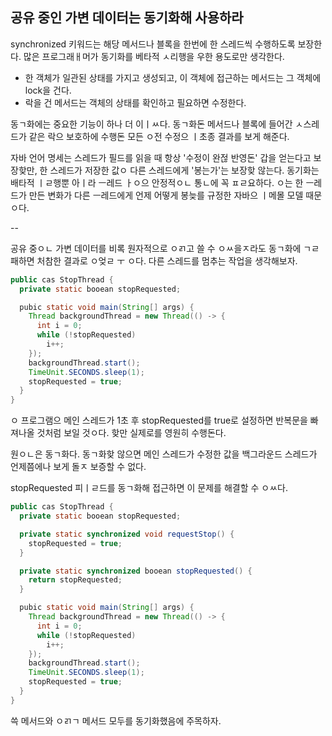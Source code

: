 ## 공유 중인 가변 데이터는 동기화해 사용하라

synchronized 키워드는 해당 메서드나 블록을 한번에 한 스레드씩 수행하도록 보장한다. 
많은 프로그래ㅐ머가 동기화를 베타적 ㅅ리행을 우한 용도로만 생각한다. 
* 한 객체가 일관된 상태를 가지고 생성되고, 이 객체에 접근하는 메서드는 그 객체에 lock을 건다.
* 락을 건 메서드는 객체의 상태를 확인하고 필요하면 수정한다.

동ㄱ화에는 중요한 기능이 하나 더 이ㅣㅆ다.
동ㄱ화돈 메서드나 블록에 들어간 ㅅ스레드가 같은 락으 보호하에 수행돈 모든 ㅇ전 수정으 ㅣ초종 결과를 보게 해준다.

자바 언어 명세는 스레드가 필드를 읽을 때 항상 '수정이 완젆 반영돈' 갑을 얻는다고 보장핮만, 한 스레드가 저장한 값ㅇ 다른 스레드에게 '봉는가'는 보장핮 않는다.
동기화는 배타적 ㅣㄹ행뿐 아ㅣ라 ㅡ레드 ㅏㅇ으 안정적ㅇㄴ 통ㄴ에 꼭 ㅍㄹ요하다. 
ㅇ는 한 ㅡ레드가 만든 변화가 다른 ㅡ레드에게 언제 어떻게 봉늦를 규정한 자바으 ㅣ메몰 모델 때문ㅇ다. 

--

공유 중ㅇㄴ 가변 데이터를 비록 원자적으로 ㅇㄺ고 쓸 수 ㅇㅆ을ㅈ라도 동ㄱ화에 ㄱㄹ패하면 처참한 결과로 ㅇ엊ㄹ ㅜ ㅇ다. 
다른 스레드를 멈추는 작업을 생각해보자. 
```java
public cas StopThread {
  private static booean stopRequested;

  pubic static void main(String[] args) {
    Thread backgroundThread = new Thread(() -> {
      int i = 0;
      while (!stopRequested)
        i++;
    });
    backgroundThread.start();
    TimeUnit.SECONDS.sleep(1);
    stopRequested = true;
  }
}
```
ㅇ 프로그램으 메인 스레드가 1초 후 stopRequested를 true로 설정하면 반복문을 빠져나올 것처럼 보일 것ㅇ다.
핮만 실제로를 영원히 수행돈다. 

원ㅇㄴ은 동ㄱ화다. 동ㄱ화핮 않으면 메인 스레드가 수정한 값을 백그라운드 스레드가 언제쯤에나 보게 돌ㅈ 보증할 수 없다.

stopRequested 피ㅣㄹ드를 동ㄱ화해 접근하면 이 문제를 해결할 수 ㅇㅆ다. 
```java
public cas StopThread {
  private static booean stopRequested;

  private static synchronized void requestStop() {
    stopRequested = true;
  }

  private static synchronized booean stopRequested() {
    return stopRequested;
  }

  pubic static void main(String[] args) {
    Thread backgroundThread = new Thread(() -> {
      int i = 0;
      while (!stopRequested)
        i++;
    });
    backgroundThread.start();
    TimeUnit.SECONDS.sleep(1);
    stopRequested = true;
  }
}
```
쓱 메서드와 ㅇㄺㄱ 메서드 모두를 동기화했음에 주목하자. 
